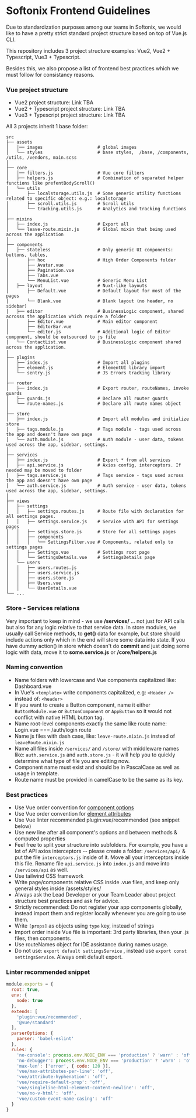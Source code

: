 # Softonix Frontend Guidelines
Due to standardization purposes among our teams in Softonix, we would like to have a pretty strict standard project structure based on top of Vue.js CLI.

This repository includes 3 project structure examples: Vue2, Vue2 + Typescript, Vue3 + Typescript. 

Besides this, we also propose a list of frontend best practices which we must follow for consistancy reasons.

### Vue project structure
- Vue2 project structure: Link TBA
- Vue2 + Typescript project structure: Link TBA
- Vue3 + Typescript project structure: Link TBA

All 3 projects inherit 1 base folder:

    src
    ├── assets
    │   │── images                     # global images 
    │   └── styles                     # base styles,  /base, /components, /utils, /vendors, main.scss
    │
    ├── core 
    │   │── filters.js                 # Vue core filters
    │   ├── helpers.js                 # Combination of separated helper functions like prefentBodyScroll()  
    │   └── utils  
    │       ├── localstorage.utils.js  # Some generic utility functions related to specific object: e.g.: localstorage
    │       ├── scroll.utils.js        # Scroll utils 
    │       └── tracking.utils.js      # Analytics and tracking functions
    │ 
    ├── mixins                         
    │   ├── index.js                   # Export all 
    │   └── leave-route.mixin.js       # Global mixin that being used across the application
    │ 
    ├── components
    │   ├── stateless                  # Only generic UI components: buttons, tables, 
    │       ├── hoc                    # High Order Components folder
    │       ├── Avatar.vue
    │       ├── Pagination.vue
    │       ├── Tabs.vue
    │       └── MenuList.vue           # Generic Menu List
    │   ├── layout                     # Nuxt-like layouts
    │       ├── Default.vue            # Default layout for most of the pages
    │       └── Blank.vue              # Blank layout (no header, no sidebar) 
    │   ├── editor                     # BusinessLogic component, shared acrosss the application which require a folder
    │       ├── Editor.vue             # Main editor component         
    │       ├── EditorBar.vue    
    │       └── editor.js              # Additional logic of Editor component, should be outsourced to js file
    │   └── ContactList.vue            # BusinessLogic component shared across the application.
    │ 
    ├── plugins                    
    │   ├── index.js                   # Import all plugins
    │   ├── element.js                 # ElementUI library import
    │   └── sentry.js                  # JS Errors tracking library
    │ 
    ├── router         
    │   ├── index.js                   # Export router, routeNames, invoke guards
    │   ├── guards.js                  # Declare all router guards
    │   └── route-names.js             # Declare all route names object
    │ 
    ├── store      
    │   ├── index.js                   # Import all modules and initialize store
    │   ├── tags.module.js             # Tags module - tags used across the app and doesn't have own page
    │   └── auth.module.js             # Auth module - user data, tokens used across the app, sidebar, settings.
    │ 
    ├── services     
    │   ├── index.js                   # Export * from all services
    │   ├── api.service.js             # Axios config, interceptors. If needed may be moved to folder
    │   ├── tags.service.js            # Tags service - tags used across the app and doesn't have own page
    │   └── auth.service.js            # Auth service - user data, tokens used across the app, sidebar, settings.
    │ 
    ├── views
    │   ├── settings             
    │   │   ├── settings.routes.js     # Route file with declaration for all settings pages.
    │   │   ├── settings.service.js    # Service with API for settings pages 
    │   │   ├── settings.store.js      # Store for all settings pages
    │   │   ├── components  
    │   │   │   └── SettingsFilter.vue # Components, related only to settings pages
    │   │   ├── Settings.vue           # Settings root page
    │   │   └── SettingsDetails.vue    # SettingsDetails page
    │   └── users       
    │   │   ├── users.routes.js     
    │   │   ├── users.service.js   
    │   │   ├── users.store.js  
    │   │   ├── Users.vue  
    │   │   └── UserDetails.vue  
    └── ...

### Store - Services relations
Very important to keep in mind - we use **/services/** ... not just for API calls but also for any logic relative to that service data. In store modules, we usually call Service methods, to **get()** data for example, but store should include actions only which in the end will store some data into state. If you have dummy action() in store which doesn't do **commit** and just doing some logic with data, move it to **some.service.js** or **/core/helpers.js**

### Naming convention

- Name folders with lowercase and Vue components capitalized like: Dashboard.vue
- In Vue's `<template>` write components capitalized, e.g: `<Header />` instead of: `<header>`
- If you want to create a Button component, name it either `ButtonModule.vue` or `ButtonComponent` or `AppButton` so it would not conflict with native HTML button tag.
- Name root-level components exactly the same like route name: Login.vue === /auth/login route
- Name js files with dash case, like: `leave-route.mixin.js` instead of `leaveRoute.mixin.js`
- Name all files inside `/services/` and `/store/` with middleware names like: `auth.service.js` and `auth.store.js` - it will help you to quickly determine what type of file you are editing now.
- Component name must exist and should be in PascalCase as well as usage in template.
- Route name must be provided in camelCase to be the same as its key.

### Best practices

- Use Vue order convention for [component options](https://vuejs.org/v2/style-guide/#Component-instance-options-order-recommended)
- Use Vue order convention for [element attributes](https://vuejs.org/v2/style-guide/#Element-attribute-order-recommended)
- Use Vue linter recommended plugin:vue/recommended (see snippet below)
- Use new line after all component's options and between methods & computed properties
- Feel free to split your structure into subfolders. For example, you have a lot of API axios interceptors -- please create a folder: `/services/api/` & put the file `interceptors.js` inside of it. Move all your interceptors inside this file. Rename file `api.service.js` into `index.js` and move into `/services/api` as well.
- Use tailwind CSS framework
- Write page/components relative CSS inside .vue files, and keep only general styles inside /assets/styles/
- Always ask the Lead Developer or your Team Leader about project structure best practices and ask for advice.
- Strictly recommended: Do not register your app components globally, instead import them and register locally whenever you are going to use them.
- Write `[props]` as objects using `type` key, instead of strings
- Import order inside Vue file is important: 3rd party libraries, then your .js files, then components.
- Use routeNames object for IDE assistance during names usage.
- Do not use: `export default settingsService` , instead use `export const settingsService`. Always omit default export.

### Linter recommended snippet
```js
module.exports = {
  root: true,
  env: {
    node: true
  },
  extends: [
    'plugin:vue/recommended',
    '@vue/standard'
  ],
  parserOptions: {
    parser: 'babel-eslint'
  },
  rules: {
    'no-console': process.env.NODE_ENV === 'production' ? 'warn' : 'off',
    'no-debugger': process.env.NODE_ENV === 'production' ? 'warn' : 'off',
    'max-len': ['error', { code: 120 }],
    'vue/max-attributes-per-line': 'off',
    'vue/attribute-hyphenation': 'off',
    'vue/require-default-prop': 'off',
    'vue/singleline-html-element-content-newline': 'off',
    'vue/no-v-html': 'off',
    'vue/custom-event-name-casing': 'off'
  }
}

```

